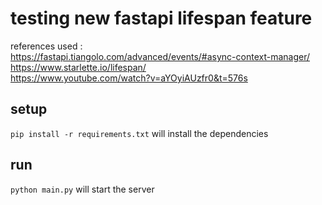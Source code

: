 # testing new fastapi lifespan feature

references used : <br>
https://fastapi.tiangolo.com/advanced/events/#async-context-manager/ <br>
https://www.starlette.io/lifespan/ <br>
https://www.youtube.com/watch?v=aYOyiAUzfr0&t=576s

## setup
`pip install -r requirements.txt` will install the dependencies

## run
`python main.py` will start the server
